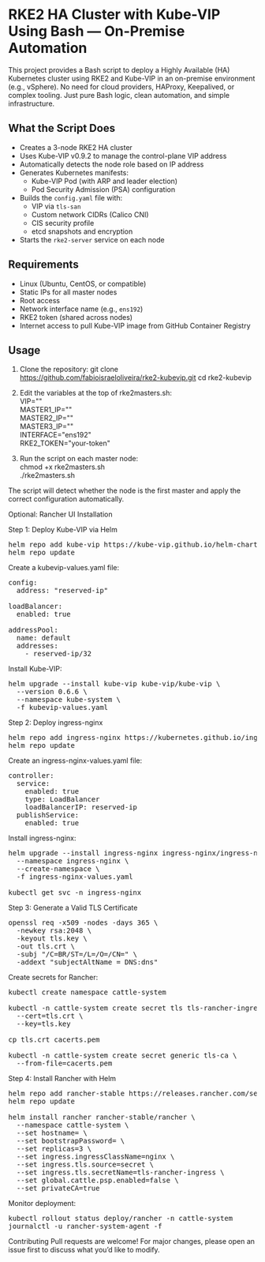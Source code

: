 # RKE2 HA Cluster with Kube-VIP Using Bash — On-Premise Automation

This project provides a Bash script to deploy a Highly Available (HA) Kubernetes cluster using RKE2 and Kube-VIP in an on-premise environment (e.g., vSphere).
No need for cloud providers, HAProxy, Keepalived, or complex tooling. Just pure Bash logic, clean automation, and simple infrastructure.

## What the Script Does

- Creates a 3-node RKE2 HA cluster
- Uses Kube-VIP v0.9.2 to manage the control-plane VIP address
- Automatically detects the node role based on IP address
- Generates Kubernetes manifests:
  - Kube-VIP Pod (with ARP and leader election)
  - Pod Security Admission (PSA) configuration
- Builds the `config.yaml` file with:
  - VIP via `tls-san`
  - Custom network CIDRs (Calico CNI)
  - CIS security profile
  - etcd snapshots and encryption
- Starts the `rke2-server` service on each node

## Requirements

- Linux (Ubuntu, CentOS, or compatible)
- Static IPs for all master nodes
- Root access
- Network interface name (e.g., `ens192`)
- RKE2 token (shared across nodes)
- Internet access to pull Kube-VIP image from GitHub Container Registry

## Usage

1. Clone the repository:
   git clone https://github.com/fabioisraeloliveira/rke2-kubevip.git
   cd rke2-kubevip

2. Edit the variables at the top of rke2masters.sh: <br>
VIP="<your-vip>" <br>
MASTER1_IP="<master1-ip>" <br>
MASTER2_IP="<master2-ip>" <br>
MASTER3_IP="<master3-ip>" <br>
INTERFACE="ens192" <br>
RKE2_TOKEN="your-token"

3. Run the script on each master node: <br>
chmod +x rke2masters.sh <br>
./rke2masters.sh

The script will detect whether the node is the first master and apply the correct configuration automatically.

Optional: Rancher UI Installation

Step 1: Deploy Kube-VIP via Helm
<pre>
helm repo add kube-vip https://kube-vip.github.io/helm-charts
helm repo update
</pre>
Create a kubevip-values.yaml file:
<pre>
config:
  address: "reserved-ip"

loadBalancer:
  enabled: true

addressPool:
  name: default
  addresses:
    - reserved-ip/32
</pre>

Install Kube-VIP:
<pre>
helm upgrade --install kube-vip kube-vip/kube-vip \
  --version 0.6.6 \
  --namespace kube-system \
  -f kubevip-values.yaml
</pre>
Step 2: Deploy ingress-nginx
<pre>
helm repo add ingress-nginx https://kubernetes.github.io/ingress-nginx
helm repo update
</pre>

Create an ingress-nginx-values.yaml file:
<pre>
controller:
  service:
    enabled: true
    type: LoadBalancer
    loadBalancerIP: reserved-ip
  publishService:
    enabled: true
</pre>

Install ingress-nginx:
<pre>
helm upgrade --install ingress-nginx ingress-nginx/ingress-nginx \
  --namespace ingress-nginx \
  --create-namespace \
  -f ingress-nginx-values.yaml

kubectl get svc -n ingress-nginx
</pre>

Step 3: Generate a Valid TLS Certificate
<pre>
openssl req -x509 -nodes -days 365 \
  -newkey rsa:2048 \
  -keyout tls.key \
  -out tls.crt \
  -subj "/C=BR/ST=<state>/L=<city>/O=<org>/CN=<dns>" \
  -addext "subjectAltName = DNS:dns"
</pre>

Create secrets for Rancher:
<pre>
kubectl create namespace cattle-system

kubectl -n cattle-system create secret tls tls-rancher-ingress \
  --cert=tls.crt \
  --key=tls.key

cp tls.crt cacerts.pem

kubectl -n cattle-system create secret generic tls-ca \
  --from-file=cacerts.pem
</pre>

Step 4: Install Rancher with Helm
<pre>
helm repo add rancher-stable https://releases.rancher.com/server-charts/latest
helm repo update

helm install rancher rancher-stable/rancher \
  --namespace cattle-system \
  --set hostname=<DNS> \
  --set bootstrapPassword=<your_pass> \
  --set replicas=3 \
  --set ingress.ingressClassName=nginx \
  --set ingress.tls.source=secret \
  --set ingress.tls.secretName=tls-rancher-ingress \
  --set global.cattle.psp.enabled=false \
  --set privateCA=true
</pre>
Monitor deployment:
<pre>
kubectl rollout status deploy/rancher -n cattle-system
journalctl -u rancher-system-agent -f
</pre>


Contributing
Pull requests are welcome! For major changes, please open an issue first to discuss what you’d like to modify.
